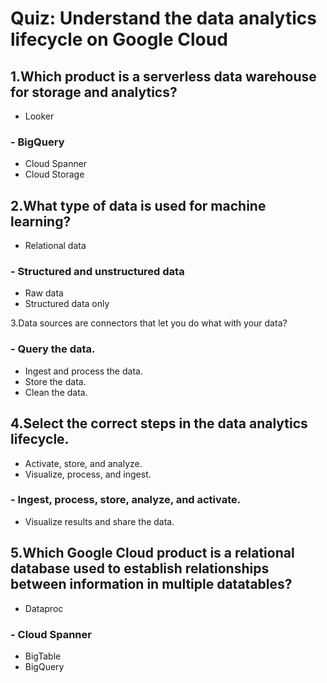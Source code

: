 # Quiz: Understand the data analytics lifecycle on Google Cloud

## 1.Which product is a serverless data warehouse for storage and analytics?
- Looker
### - BigQuery
- Cloud Spanner
- Cloud Storage

## 2.What type of data is used for machine learning?
- Relational data
### - Structured and unstructured data
- Raw data
- Structured data only

3.Data sources are connectors that let you do what with your data?
### - Query the data.
- Ingest and process the data.
- Store the data.
- Clean the data.

## 4.Select the correct steps in the data analytics lifecycle.
- Activate, store, and analyze.
- Visualize, process, and ingest.
### - Ingest, process, store, analyze, and activate.
- Visualize results and share the data.

## 5.Which Google Cloud product is a relational database used to establish relationships between information in multiple datatables?
- Dataproc
### - Cloud Spanner
- BigTable
- BigQuery


  
